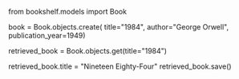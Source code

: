 from bookshelf.models import Book 


book = Book.objects.create(
     title="1984",
     author="George Orwell",
     publication_year=1949)

retrieved_book = Book.objects.get(title="1984")

retrieved_book.title = "Nineteen Eighty-Four"
retrieved_book.save()